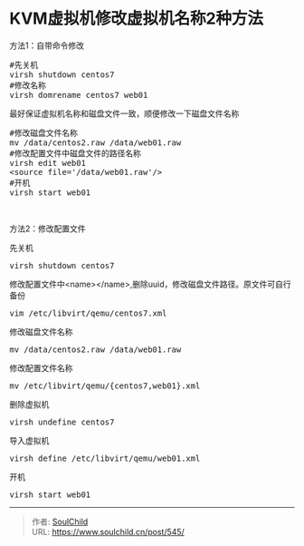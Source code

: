 # KVM虚拟机修改虚拟机名称2种方法

<!--more-->
方法1：自带命令修改
<pre>#先关机 
virsh shutdown centos7
#修改名称 
virsh domrename centos7 web01</pre>
最好保证虚拟机名称和磁盘文件一致，顺便修改一下磁盘文件名称
<pre>#修改磁盘文件名称
mv /data/centos2.raw /data/web01.raw
#修改配置文件中磁盘文件的路径名称
virsh edit web01
&lt;source file='/data/web01.raw'/&gt;
#开机
virsh start web01</pre>
&nbsp;

方法2：修改配置文件

先关机
<pre>virsh shutdown centos7</pre>
修改配置文件中&lt;name&gt;&lt;/name&gt;,删除uuid，修改磁盘文件路径。原文件可自行备份
<pre>vim /etc/libvirt/qemu/centos7.xml</pre>
修改磁盘文件名称
<pre>mv /data/centos2.raw /data/web01.raw</pre>
修改配置文件名称
<pre>mv /etc/libvirt/qemu/{centos7,web01}.xml</pre>
删除虚拟机
<pre>virsh undefine centos7</pre>
导入虚拟机
<pre>virsh define /etc/libvirt/qemu/web01.xml</pre>
开机
<pre>virsh start web01</pre>


---

> 作者: [SoulChild](https://www.soulchild.cn)  
> URL: https://www.soulchild.cn/post/545/  

